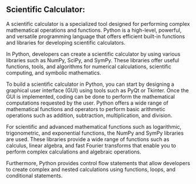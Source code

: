 ## Scientific Calculator:

A scientific calculator is a specialized tool designed for performing complex mathematical operations and functions. Python is a high-level, powerful, and versatile programming language that offers efficient built-in functions and libraries for developing scientific calculators.

In Python, developers can create a scientific calculator by using various libraries such as NumPy, SciPy, and SymPy. These libraries offer useful functions, tools, and algorithms for numerical calculations, scientific computing, and symbolic mathematics.

To build a scientific calculator in Python, you can start by designing a graphical user interface (GUI) using tools such as PyQt or Tkinter. Once the GUI is implemented, coding can be done to perform the mathematical computations requested by the user. Python offers a wide range of mathematical functions and operators to perform basic arithmetic operations such as addition, subtraction, multiplication, and division.

For scientific and advanced mathematical functions such as logarithmic, trigonometric, and exponential functions, the NumPy and SymPy libraries are used. These libraries provide a wide range of functions such as calculus, linear algebra, and fast Fourier transforms that enable you to perform complex calculations and algebraic operations.

Furthermore, Python provides control flow statements that allow developers to create complex and nested calculations using functions, loops, and conditional statements.
